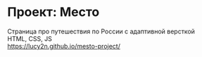 # Проект: Место
Страница про путешествия по России с адаптивной версткой <br>
HTML, CSS, JS <br>
https://lucy2n.github.io/mesto-project/
